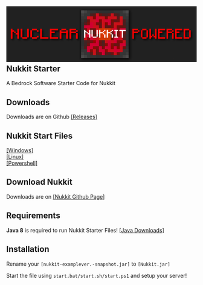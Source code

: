[![Banner](https://github.com/CloudburstMC/Nukkit/blob/master/.github/images/banner.png)](https://github.com/CloudburstMC/Nukkit)
Nukkit Starter
--------------
A Bedrock Software Starter Code for Nukkit

Downloads
--------------
Downloads are on Github [[Releases]](https://github.com/xXhen2527Xx/Nukkit-Starter/releases/)

Nukkit Start Files
--------------
[[Windows]](https://github.com/xXhen2527Xx/Nukkit.Starter/blob/master/start.bat)<br>
[[Linux]](https://github.com/xXhen2527Xx/Nukkit.Starter/blob/master/start.sh)<br>
[[Powershell]](https://github.com/xXhen2527Xx/Nukkit.Starter/blob/master/start.ps1)<br>

Download Nukkit
--------------
Downloads are on [[Nukkit Github Page]](https://github.com/CloudburstMC/Nukkit/releases/tag/snapshot)

Requirements
--------------
**Java 8** is required to run Nukkit Starter Files! [[Java Downloads]](https://java.com/en/download/)

Installation
--------------
Rename your `[nukkit-examplever.-snapshot.jar]` to `[Nukkit.jar]`

Start the file using `start.bat/start.sh/start.ps1` and setup your server!
